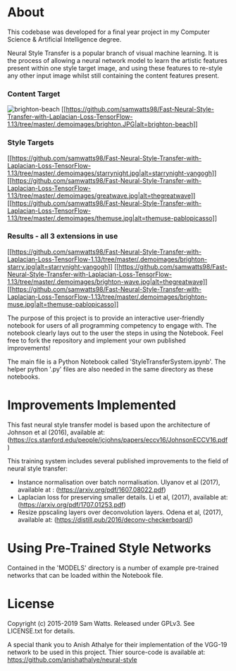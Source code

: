 
# About #
This codebase was developed for a final year project in my Computer Science & Artificial Intelligence degree.

Neural Style Transfer is a popular branch of visual machine learning. It is the process of allowing a neural network model to learn the artistic features present within one style target image, and using these features to re-style any other input image whilst still containing the content features present.
### Content Target ###

![brighton-beach](https://github.com/samwatts98/Fast-Neural-Style-Transfer-with-Laplacian-Loss-TensorFlow-1.13/tree/master/.demoimages/brighton.JPG)
[[https://github.com/samwatts98/Fast-Neural-Style-Transfer-with-Laplacian-Loss-TensorFlow-1.13/tree/master/.demoimages/brighton.JPG|alt=brighton-beach]]

### Style Targets ###
[[https://github.com/samwatts98/Fast-Neural-Style-Transfer-with-Laplacian-Loss-TensorFlow-1.13/tree/master/.demoimages/starrynight.jpg|alt=starrynight-vangogh]]
[[https://github.com/samwatts98/Fast-Neural-Style-Transfer-with-Laplacian-Loss-TensorFlow-1.13/tree/master/.demoimages/greatwave.jpg|alt=thegreatwave]]
[[https://github.com/samwatts98/Fast-Neural-Style-Transfer-with-Laplacian-Loss-TensorFlow-1.13/tree/master/.demoimages/themuse.jpg|alt=themuse-pablopicasso]]

### Results - all 3 extensions in use ###

[[https://github.com/samwatts98/Fast-Neural-Style-Transfer-with-Laplacian-Loss-TensorFlow-1.13/tree/master/.demoimages/brighton-starry.jpg|alt=starrynight-vangogh]]
[[https://github.com/samwatts98/Fast-Neural-Style-Transfer-with-Laplacian-Loss-TensorFlow-1.13/tree/master/.demoimages/brighton-wave.jpg|alt=thegreatwave]]
[[https://github.com/samwatts98/Fast-Neural-Style-Transfer-with-Laplacian-Loss-TensorFlow-1.13/tree/master/.demoimages/brighton-muse.jpg|alt=themuse-pablopicasso]]

The purpose of this project is to provide an interactive user-friendly notebook for users of all programming competency to engage with. The notebook clearly lays out to the user the steps in using the Notebook. Feel free to fork the repository and implement your own published improvements! 

The main file is a Python Notebook called 'StyleTransferSystem.ipynb'.
The helper python '.py' files are also needed in the same directory as these notebooks. 

# Improvements Implemented #
This fast neural style transfer model is based upon the architecture of Johnson et al (2016), available at: (https://cs.stanford.edu/people/jcjohns/papers/eccv16/JohnsonECCV16.pdf)

This training system includes several published improvements to the field of neural style transfer:

- Instance normalisation over batch normalisation. Ulyanov et al (2017), available at : (https://arxiv.org/pdf/1607.08022.pdf)
- Laplacian loss for preserving smaller details. Li et al, (2017), available at: (https://arxiv.org/pdf/1707.01253.pdf)
- Resize ppscaling layers over deconvolution layers. Odena et al, (2017), available at: (https://distill.pub/2016/deconv-checkerboard/)

# Using Pre-Trained Style Networks #
Contained in the 'MODELS' directory is a number of example pre-trained networks that can be loaded within the Notebook file.

# License #
Copyright (c) 2015-2019 Sam Watts. Released under GPLv3. See LICENSE.txt for details.

A special thank you to Anish Athalye for their implementation of the VGG-19 network to be used in this project.
Thier source-code is available at: https://github.com/anishathalye/neural-style
